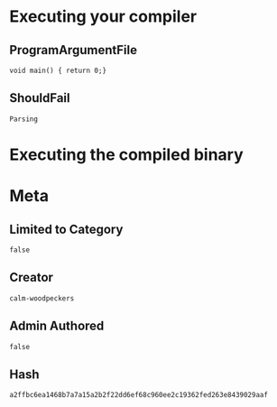 # Executing your compiler

## ProgramArgumentFile

```
void main() { return 0;}
```

## ShouldFail

```
Parsing
```

# Executing the compiled binary

# Meta

## Limited to Category

```
false
```

## Creator

```
calm-woodpeckers
```

## Admin Authored

```
false
```

## Hash

```
a2ffbc6ea1468b7a7a15a2b2f22dd6ef68c960ee2c19362fed263e8439029aaf
```
